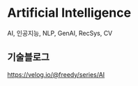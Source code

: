 # Artificial Intelligence
AI, 인공지능, NLP, GenAI, RecSys, CV


## 기술블로그
https://velog.io/@freedy/series/AI
